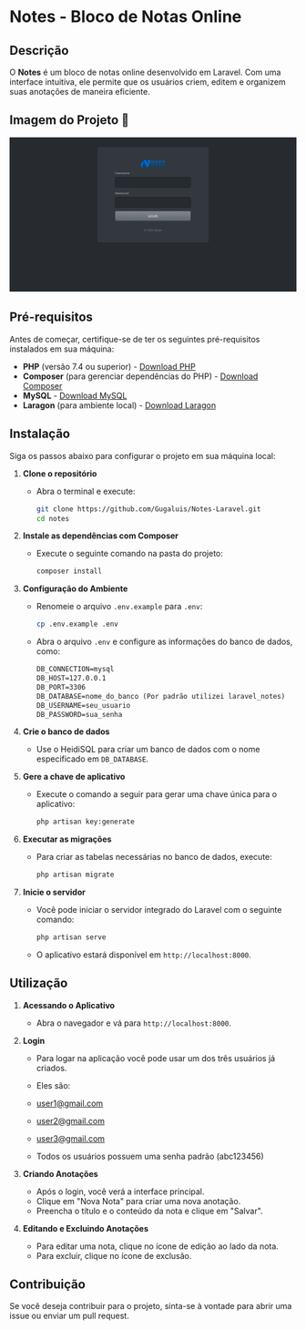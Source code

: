# Notes - Bloco de Notas Online

## Descrição

O **Notes** é um bloco de notas online desenvolvido em Laravel. Com uma interface intuitiva, ele permite que os usuários criem, editem e organizem suas anotações de maneira eficiente.

## Imagem do Projeto 📸

![Notas](public/assets/images/notes.png)

## Pré-requisitos

Antes de começar, certifique-se de ter os seguintes pré-requisitos instalados em sua máquina:

- **PHP** (versão 7.4 ou superior) - [Download PHP](https://www.php.net/downloads)
- **Composer** (para gerenciar dependências do PHP) - [Download Composer](https://getcomposer.org/download/)
- **MySQL** - [Download MySQL](https://dev.mysql.com/downloads/)
- **Laragon** (para ambiente local) - [Download Laragon](https://laragon.org/download/)


## Instalação

Siga os passos abaixo para configurar o projeto em sua máquina local:

1. **Clone o repositório**
   - Abra o terminal e execute:
     ```bash
     git clone https://github.com/Gugaluis/Notes-Laravel.git
     cd notes
     ```

2. **Instale as dependências com Composer**
   - Execute o seguinte comando na pasta do projeto:
     ```bash
     composer install
     ```

3. **Configuração do Ambiente**
   - Renomeie o arquivo `.env.example` para `.env`:
     ```bash
     cp .env.example .env
     ```
   - Abra o arquivo `.env` e configure as informações do banco de dados, como:
     ```env
     DB_CONNECTION=mysql
     DB_HOST=127.0.0.1
     DB_PORT=3306
     DB_DATABASE=nome_do_banco (Por padrão utilizei laravel_notes)
     DB_USERNAME=seu_usuario
     DB_PASSWORD=sua_senha
     ```

4. **Crie o banco de dados**
   - Use o HeidiSQL para criar um banco de dados com o nome especificado em `DB_DATABASE`.

5. **Gere a chave de aplicativo**
   - Execute o comando a seguir para gerar uma chave única para o aplicativo:
     ```bash
     php artisan key:generate
     ```

6. **Executar as migrações**
   - Para criar as tabelas necessárias no banco de dados, execute:
     ```bash
     php artisan migrate
     ```

7. **Inicie o servidor**
   - Você pode iniciar o servidor integrado do Laravel com o seguinte comando:
     ```bash
     php artisan serve
     ```
   - O aplicativo estará disponível em `http://localhost:8000`.

## Utilização

1. **Acessando o Aplicativo**
   - Abra o navegador e vá para `http://localhost:8000`.

2. **Login**
   - Para logar na aplicação você pode usar um dos três usuários já criados.

   - Eles são:

   - user1@gmail.com
   - user2@gmail.com
   - user3@gmail.com

   - Todos os usuários possuem uma senha padrão (abc123456)

3. **Criando Anotações**
   - Após o login, você verá a interface principal.
   - Clique em "Nova Nota" para criar uma nova anotação.
   - Preencha o título e o conteúdo da nota e clique em "Salvar".

4. **Editando e Excluindo Anotações**
   - Para editar uma nota, clique no ícone de edição ao lado da nota.
   - Para excluir, clique no ícone de exclusão.

## Contribuição

Se você deseja contribuir para o projeto, sinta-se à vontade para abrir uma issue ou enviar um pull request.
